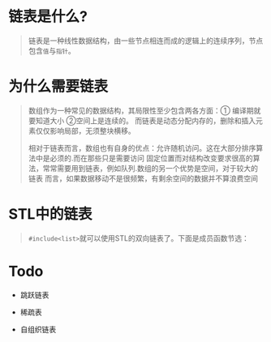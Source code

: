 # 链表是什么?
> 链表是一种线性数据结构，由一些节点相连而成的逻辑上的连续序列，节点包含`值`与`指针`。
# 为什么需要链表
> 数组作为一种常见的数据结构，其局限性至少包含两各方面：① 编译期就要知道大小 ②空间上是连续的。 
> 而链表是动态分配内存的，删除和插入元素仅仅影响局部，无须整块横移。
>
> 相对于链表而言，数组也有自身的优点：允许随机访问。这在大部分排序算法中是必须的.而在那些只是需要访问
固定位置而对结构改变要求很高的算法，常常需要用到链表，例如队列.数组的另一个优势是空间，对于较大的链表
而言，如果数据移动不是很频繁，有剩余空间的数据并不算浪费空间

# STL中的链表
> `#include<list>`就可以使用STL的双向链表了。下面是成员函数节选： 

   
# Todo
* 跳跃链表
+ 稀疏表
- 自组织链表
